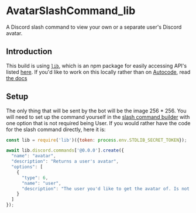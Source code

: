 # AvatarSlashCommand_lib
A Discord slash command to view your own or a separate user's Discord avatar.

## Introduction
This build is using [`lib`](https://www.npmjs.com/package/lib), which is an npm package for easily accessing API's listed [here](https://autocode.com/lib/). If you'd like to work on this locally rather than on [Autocode](https://autocode.com/), read [the docs](https://docs.autocode.com/online-ide/can-i-work-locally/)

## Setup
The only thing that will be sent by the bot will be the image 256 * 256. You will need to set up the command yourself in the [slash command builder](https://autocode.com/tools/discord/command-builder/) with one option that is not required being User. If you would rather have the code for the slash command directly, here it is:

```js
const lib = require('lib')({token: process.env.STDLIB_SECRET_TOKEN});

await lib.discord.commands['@0.0.0'].create({
  "name": "avatar",
  "description": "Returns a user's avatar",
  "options": [
    {
      "type": 6,
      "name": "user",
      "description": "The user you'd like to get the avatar of. Is not required if you'd like your own."
    }
  ]
});
```
